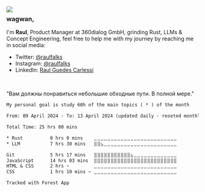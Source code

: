 <img align="left" src="https://cdn.discordapp.com/attachments/742720523150032947/1227798862291271700/nerv-logo-vector_1.png?ex=6629b7cc&is=661742cc&hm=75df83f99c3d886d22330051fd849c4aac79f9fd202b23c540564760e0af9f57&">

### wagwan, 

I'm **Raul**, Product Manager at 360dialog GmbH, grinding Rust, LLMs & Concept Engineering, feel free to help me with my journey by reaching me in social media:

- Twitter: [@raulfalks](https://twitter.com/raulfalks)
- Instagram: [@raulfalks](https://instagram.com/raulfalks)
- LinkedIn: [Raul Guedes Carlessi](https://www.linkedin.com/in/raul-guedes/)

<br>

"Вам должны понравиться небольшие обходные пути. В полной мере."

```txt
My personal goal is study 60h of the main topics ( * ) of the month

From: 09 April 2024 - To: 13 April 2024 (updated daily - reseted monthly 

Total Time: 25 hrs 00 mins

* Rust          0 hrs 0 mins    ⣀⣀⣀⣀⣀⣀⣀⣀⣀⣀⣀⣀⣀⣀⣀⣀⣀⣀⣀⣀⣀⣀⣀⣀⣀      
* LLM           7 hrs 30 mins   ⣿⣿⣦⣀⣀⣀⣀⣀⣀⣀⣀⣀⣀⣀⣀⣀⣀⣀⣀⣀⣀⣀⣀⣀⣀

Git             5 hrs 17 mins   ⣿⣿⣿⣿⣿⣿⣿⣿⣿⣿⣿⣦⣀⣀⣀⣀⣀⣀⣀⣀⣀⣀⣀⣀⣀
JavaScript      14 hrs 03 mins  ⣿⣿⣿⣿⣿⣿⣿⣿⣿⣿⣿⣿⣿⣿⣿⣿⣿⣿⣿⣿⣿⣿⣿⣿⣿  
HTML & CSS      2 hrs ~         ⣀⣀⣀⣀⣀⣀⣀⣀⣀⣀⣀⣀⣀⣀⣀⣀⣀⣀⣀⣀⣀⣀⣀⣀⣀   
CSS             1 hrs 10 mins ~ ⣀⣀⣀⣀⣀⣀⣀⣀⣀⣀⣀⣀⣀⣀⣀⣀⣀⣀⣀⣀⣀⣀⣀⣀⣀

Tracked with Forest App
```

<!--END_SECTION:waka-->
